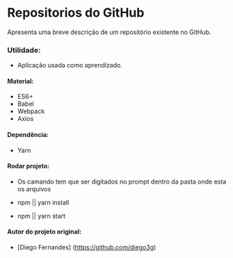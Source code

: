 # Repositorios do GitHub
Apresenta uma breve descrição de um repositório existente no GitHub.

### Utilidade:
* Aplicação usada como aprendizado.

#### Material:
* ES6+
* Babel
* Webpack
* Axios

#### Dependência:
* Yarn

#### Rodar projeto:
* Os camando tem que ser digitados no prompt dentro da pasta onde esta os arquivos

* npm || yarn install
* npm || yarn start

#### Autor do projeto original:
* [Diego Fernandes] (https://github.com/diego3g)

